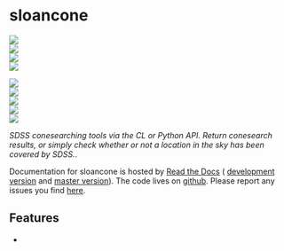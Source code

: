 # sloancone

<!-- INFO BADGES -->  

[![](https://img.shields.io/pypi/pyversions/sloancone)](https://pypi.org/project/sloancone/)  
[![](https://img.shields.io/pypi/v/sloancone)](https://pypi.org/project/sloancone/)  
[![](https://img.shields.io/github/license/thespacedoctor/sloancone)](https://github.com/thespacedoctor/sloancone)  
[![](https://img.shields.io/pypi/dm/sloancone)](https://pypi.org/project/sloancone/)  

<!-- STATUS BADGES -->  

[![](http://167.71.135.11:8080/buildStatus/icon?job=sloancone%2Fmaster&subject=build%20master)](http://167.71.135.11:8080/blue/organizations/jenkins/sloancone/activity?branch=master)  
[![](http://167.71.135.11:8080/buildStatus/icon?job=sloancone%2Fdevelop&subject=build%20dev)](http://167.71.135.11:8080/blue/organizations/jenkins/sloancone/activity?branch=develop)  
[![](https://cdn.jsdelivr.net/gh/thespacedoctor/sloancone@master/coverage.svg)](https://raw.githack.com/thespacedoctor/sloancone/master/htmlcov/index.html)  
[![](https://readthedocs.org/projects/sloancone/badge/?version=master)](https://sloancone.readthedocs.io/en/master/)  
[![](https://img.shields.io/github/issues/thespacedoctor/sloancone/type:%20bug?label=bug%20issues)](https://github.com/thespacedoctor/sloancone/issues?q=is%3Aissue+is%3Aopen+label%3A%22type%3A+bug%22+)  

*SDSS conesearching tools via the CL or Python API. Return conesearch results, or simply check whether or not a location in the sky has been covered by SDSS.*.

Documentation for sloancone is hosted by [Read the Docs](https://sloancone.readthedocs.io/en/master/) (
[development version](https://sloancone.readthedocs.io/en/develop/) and [master version](https://sloancone.readthedocs.io/en/master/)). The code lives on [github](https://github.com/thespacedoctor/sloancone). Please report any issues you find [here](https://github.com/thespacedoctor/sloancone/issues).

## Features

* 




